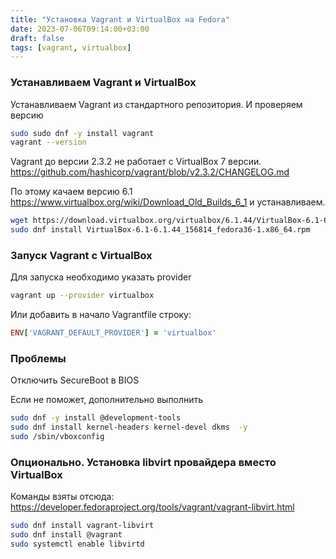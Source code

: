 ```yaml
---
title: "Установка Vagrant и VirtualBox на Fedora"
date: 2023-07-06T09:14:00+03:00
draft: false
tags: [vagrant, virtualbox]
---
```

### Устанавливаем Vagrant и VirtualBox

Устанавливаем Vagrant из стандартного репозитория. И проверяем версию
```sh
sudo sudo dnf -y install vagrant
vagrant --version
```

Vagrant до версии 2.3.2 не работает с VirtualBox 7 версии.
https://github.com/hashicorp/vagrant/blob/v2.3.2/CHANGELOG.md

По этому качаем версию 6.1 https://www.virtualbox.org/wiki/Download_Old_Builds_6_1 и устанавливаем.

```sh
wget https://download.virtualbox.org/virtualbox/6.1.44/VirtualBox-6.1-6.1.44_156814_fedora36-1.x86_64.rpm
sudo dnf install VirtualBox-6.1-6.1.44_156814_fedora36-1.x86_64.rpm
```

### Запуск Vagrant с VirtualBox
Для запуска необходимо указать provider
```sh
vagrant up --provider virtualbox
```

Или добавить в начало Vagrantfile строку:
```ruby
ENV['VAGRANT_DEFAULT_PROVIDER'] = 'virtualbox'
```

### Проблемы
Отключить SecureBoot в BIOS

Если не поможет, дополнительно выполнить
```sh
sudo dnf -y install @development-tools
sudo dnf install kernel-headers kernel-devel dkms  -y
sudo /sbin/vboxconfig
```

### Опционально. Установка libvirt провайдера вместо VirtualBox

Команды взяты отсюда:
https://developer.fedoraproject.org/tools/vagrant/vagrant-libvirt.html

```sh
sudo dnf install vagrant-libvirt
sudo dnf install @vagrant
sudo systemctl enable libvirtd
```
